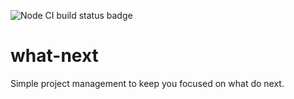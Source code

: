 ![Node CI build status badge](https://github.com/robhowell/what-next/workflows/Node%20CI/badge.svg)

# what-next
Simple project management to keep you focused on what do next.
